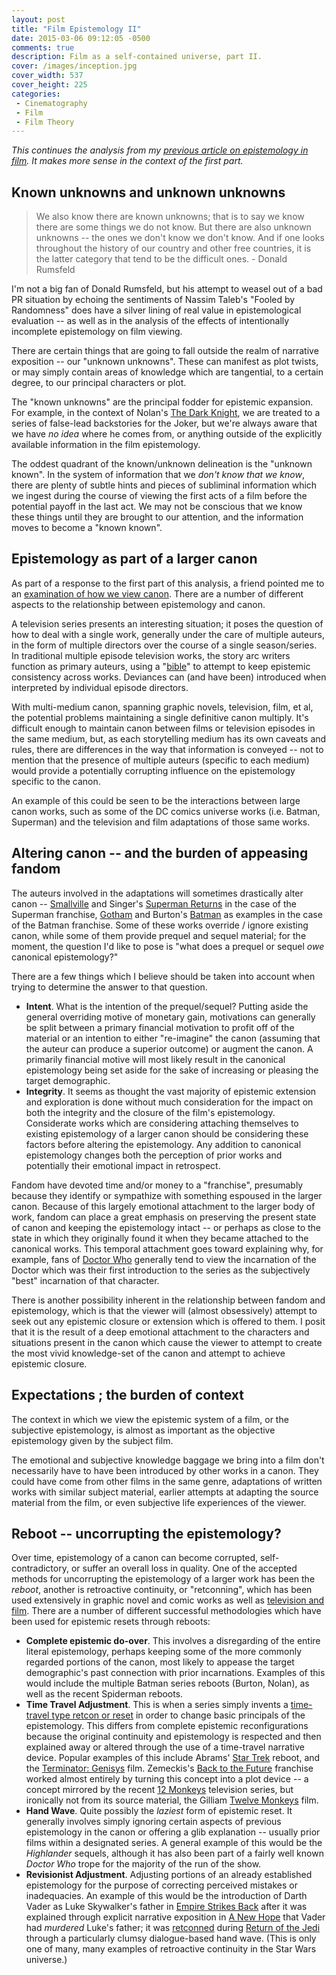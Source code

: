 ```yaml
---
layout: post
title: "Film Epistemology II"
date: 2015-03-06 09:12:05 -0500
comments: true
description: Film as a self-contained universe, part II.
cover: /images/inception.jpg
cover_width: 537
cover_height: 225
categories: 
 - Cinematography
 - Film
 - Film Theory
---
```


*This continues the analysis from my [previous article on epistemology in film](/2015/02/26/film-epistemology/). It makes more sense in the context of the first part.*

<!-- more -->

## Known unknowns and unknown unknowns

> We also know there are known unknowns; that is to say we know there are some things we do not know. But there are also unknown unknowns -- the ones we don't know we don't know. And if one looks throughout the history of our country and other free countries, it is the latter category that tend to be the difficult ones. - Donald Rumsfeld

I'm not a big fan of Donald Rumsfeld, but his attempt to weasel out of a bad PR situation by echoing the sentiments of Nassim Taleb's "Fooled by Randomness" does have a silver lining of real value in epistemological evaluation -- as well as in the analysis of the effects of intentionally incomplete epistemology on film viewing.

There are certain things that are going to fall outside the realm of narrative exposition -- our "unknown unknowns". These can manifest as plot twists, or may simply contain areas of knowledge which are tangential, to a certain degree, to our principal characters or plot.

The "known unknowns" are the principal fodder for epistemic expansion. For example, in the context of Nolan's [The Dark Knight](http://www.imdb.com/title/tt0468569/), we are treated to a series of false-lead backstories for the Joker, but we're always aware that we have *no idea* where he comes from, or anything outside of the explicitly available information in the film epistemology.

The oddest quadrant of the known/unknown delineation is the "unknown known". In the system of information that we *don't know that we know*, there are plenty of subtle hints and pieces of subliminal information which we ingest during the course of viewing the first acts of a film before the potential payoff in the last act. We may not be conscious that we know these things until they are brought to our attention, and the information moves to become a "known known".

## Epistemology as part of a larger canon

As part of a response to the first part of this analysis, a friend pointed me to an [examination of how we view canon](http://kotaku.com/why-people-get-so-worked-up-about-canon-1688856413). There are a number of different aspects to the relationship between epistemology and canon.

A television series presents an interesting situation; it poses the question of how to deal with a single work, generally under the care of multiple auteurs, in the form of multiple directors over the course of a single season/series. In traditional multiple episode television works, the story arc writers function as primary auteurs, using a "[bible](http://en.wikipedia.org/wiki/Bible_%28writing%29)" to attempt to keep epistemic consistency across works. Deviances can (and have been) introduced when interpreted by individual episode directors.

With multi-medium canon, spanning graphic novels, television, film, et al, the potential problems maintaining a single definitive canon multiply. It's difficult enough to maintain canon between films or television episodes in the same medium, but, as each storytelling medium has its own caveats and rules, there are differences in the way that information is conveyed -- not to mention that the presence of multiple auteurs (specific to each medium) would provide a potentially corrupting influence on the epistemology specific to the canon.

An example of this could be seen to be the interactions between large canon works, such as some of the DC comics universe works (i.e. Batman, Superman) and the television and film adaptations of those same works.

## Altering canon -- and the burden of appeasing fandom

The auteurs involved in the adaptations will sometimes drastically alter canon -- [Smallville](http://www.imdb.com/title/tt0279600/) and Singer's [Superman Returns](http://www.imdb.com/title/tt0348150/) in the case of the Superman franchise, [Gotham](http://www.imdb.com/title/tt3749900/) and Burton's [Batman](http://www.imdb.com/title/tt0096895/) as examples in the case of the Batman franchise. Some of these works override / ignore existing canon, while some of them provide prequel and sequel material; for the moment, the question I'd like to pose is "what does a prequel or sequel *owe* canonical epistemology?"

There are a few things which I believe should be taken into account when trying to determine the answer to that question.

 * **Intent**. What is the intention of the prequel/sequel? Putting aside the general overriding motive of monetary gain, motivations can generally be split between a primary financial motivation to profit off of the material or an intention to either "re-imagine" the canon (assuming that the auteur can produce a superior outcome) or augment the canon. A primarily financial motive will most likely result in the canonical epistemology being set aside for the sake of increasing or pleasing the target demographic.
 * **Integrity**. It seems as thought the vast majority of epistemic extension and exploration is done without much consideration for the impact on both the integrity and the closure of the film's epistemology. Considerate works which are considering attaching themselves to existing epistemology of a larger canon should be considering these factors before altering the epistemology. Any addition to canonical epistemology changes both the perception of prior works and potentially their emotional impact in retrospect.

Fandom have devoted time and/or money to a "franchise", presumably because they identify or sympathize with something espoused in the larger canon. Because of this largely emotional attachment to the larger body of work, fandom can place a great emphasis on preserving the present state of canon and keeping the epistemology intact -- or perhaps as close to the state in which they originally found it when they became attached to the canonical works. This temporal attachment goes toward explaining why, for example, fans of [Doctor Who](http://tardis.wikia.com/wiki/Doctor_Who) generally tend to view the incarnation of the Doctor which was their first introduction to the series as the subjectively "best" incarnation of that character.

There is another possibility inherent in the relationship between fandom and epistemology, which is that the viewer will (almost obsessively) attempt to seek out any epistemic closure or extension which is offered to them. I posit that it is the result of a deep emotional attachment to the characters and situations present in the canon which cause the viewer to attempt to create the most vivid knowledge-set of the canon and attempt to achieve epistemic closure.

## Expectations ; the burden of context

The context in which we view the epistemic system of a film, or the subjective epistemology, is almost as important as the objective epistemology given by the subject film.

The emotional and subjective knowledge baggage we bring into a film don't necessarily have to have been introduced by other works in a canon. They could have come from other films in the same genre, adaptations of written works with similar subject material, earlier attempts at adapting the source material from the film, or even subjective life experiences of the viewer.

## Reboot -- uncorrupting the epistemology?

Over time, epistemology of a canon can become corrupted, self-contradictory, or suffer an overall loss in quality. One of the accepted methods for uncorrupting the epistemology of a larger work has been the *reboot*, another is retroactive continuity, or "retconning", which has been used extensively in graphic novel and comic works as well as [television and film](https://matthewkirshenblatt.wordpress.com/2013/12/24/time-travel-and-retconning-revisionism-and-reconstructionism-in-doctor-who/). There are a number of different successful methodologies which have been used for epistemic resets through reboots:

 * **Complete epistemic do-over**. This involves a disregarding of the entire literal epistemology, perhaps keeping some of the more commonly regarded portions of the canon, most likely to appease the target demographic's past connection with prior incarnations. Examples of this would include the multiple Batman series reboots (Burton, Nolan), as well as the recent Spiderman reboots.
 * **Time Travel Adjustment**. This is when a series simply invents a [time-travel type retcon or reset](http://tvtropes.org/pmwiki/pmwiki.php/Main/CosmicRetcon) in order to change basic principals of the epistemology. This differs from complete epistemic reconfigurations because the original continuity and epistemology is respected and then explained away or altered through the use of a time-travel narrative device. Popular examples of this include Abrams' [Star Trek](http://www.imdb.com/title/tt0796366/) reboot, and the [Terminator: Genisys](http://www.imdb.com/title/tt1340138/) film. Zemeckis's [Back to the Future]() franchise worked almost entirely by turning this concept into a plot device -- a concept mirrored by the recent [12 Monkeys](http://www.imdb.com/title/tt3148266/) television series, but ironically not from its source material, the Gilliam [Twelve Monkeys](http://www.imdb.com/title/tt0114746/) film.
 * **Hand Wave**. Quite possibly the *laziest* form of epistemic reset. It generally involves simply ignoring certain aspects of previous epistemology in the canon or offering a glib explanation -- usually prior films within a designated series. A general example of this would be the *Highlander* sequels, although it has also been part of a fairly well known *Doctor Who* trope for the majority of the run of the show. 
 * **Revisionist Adjustment**. Adjusting portions of an already established epistemology for the purpose of correcting perceived mistakes or inadequacies. An example of this would be the introduction of Darth Vader as Luke Skywalker's father in [Empire Strikes Back](http://www.imdb.com/title/tt0080684/) after it was explained through explicit narrative exposition in [A New Hope](http://www.imdb.com/title/tt0076759/) that Vader had *murdered* Luke's father; it was [retconned](http://tvtropes.org/pmwiki/pmwiki.php/Main/Retcon) during [Return of the Jedi](http://www.imdb.com/title/tt0086190/) through a particularly clumsy dialogue-based hand wave. (This is only one of many, many examples of retroactive continuity in the Star Wars universe.)
